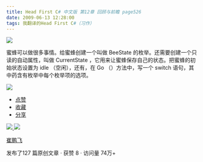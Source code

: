 ```yaml
---
title: Head First C# 中文版 第12章 回顾与前瞻 page526
date: 2009-06-13 12:28:00
tags: 我翻译的Head First C#（习作）
---
```

![](https://p-blog.csdn.net/images/p_blog_csdn_net/cuipengfei1/EntryImages/20090613/2009-06-13_12-21-11.jpg)

蜜蜂可以做很多事情。给蜜蜂创建一个叫做  BeeState  的枚举。还需要创建一个只读的自动属性，叫做  CurrentState
，它用来让蜜蜂保存自己的状态。把蜜蜂的初始状态设置为  idle  （空闲），还有，在  Go  （）方法中，写一个  switch
语句，其中药含有枚举中每个枚举项的选项。

![](https://p-blog.csdn.net/images/p_blog_csdn_net/cuipengfei1/EntryImages/20090613/2009-06-13_12-22-09.jpg)

  * [ 点赞  ](javascript:;)
  * [ 收藏  ](javascript:;)
  * [ 分享 ](javascript:;)

[ ![](https://profile.csdnimg.cn/5/2/5/3_cuipengfei1)
![](https://g.csdnimg.cn/static/user-reg-year/1x/11.png)
](https://blog.csdn.net/cuipengfei1)

[ 崔鹏飞 ](https://blog.csdn.net/cuipengfei1)

发布了127 篇原创文章  ·  获赞 8  ·  访问量 74万+

